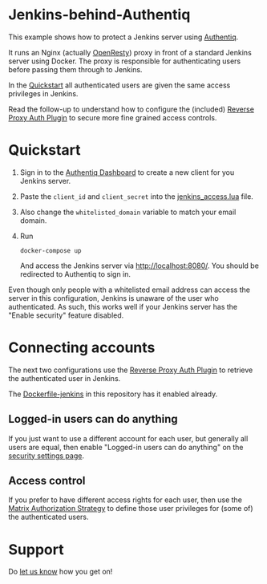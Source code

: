 # Jenkins-behind-Authentiq 

This example shows how to protect a Jenkins server using [Authentiq](https://www.authentiq.com/?utm_source=github&utm_medium=readme&utm_campaign=authentiq-proxy-jenkins).

It runs an Nginx (actually [OpenResty](https://openresty.org/)) proxy in front of a standard Jenkins server using Docker. The proxy is responsible for authenticating users before passing them through to Jenkins.

In the [Quickstart](#quickstart) all authenticated users are given the same access privileges in Jenkins. 

Read the follow-up to understand how to configure the (included) [Reverse Proxy Auth Plugin](https://wiki.jenkins.io/display/JENKINS/Reverse+Proxy+Auth+Plugin) to secure more fine grained access controls.


# Quickstart

1. Sign in to the [Authentiq Dashboard](https://dashboard.authentiq.com/?utm_source=github&utm_medium=readme&utm_campaign=authentiq-proxy-jenkins) to create a new client for you Jenkins server.
1. Paste the `client_id` and `client_secret` into the [jenkins_access.lua](conf.d/jenkins_access.lua) file.
1. Also change the `whitelisted_domain` variable to match your email domain.
1. Run

       docker-compose up

   And access the Jenkins server via [http://localhost:8080/](http://localhost:8080/). You should be redirected to Authentiq to sign in.

Even though only people with a whitelisted email address can access the server in this configuration, Jenkins is unaware of the user who authenticated. As such, this works well if your Jenkins server has the "Enable security" feature disabled.
 
# Connecting accounts

The next two configurations use the [Reverse Proxy Auth Plugin](https://wiki.jenkins.io/display/JENKINS/Reverse+Proxy+Auth+Plugin) to retrieve the authenticated user in Jenkins.

The [Dockerfile-jenkins](Dockerfile-jenkins) in this repository has it enabled already. 

## Logged-in users can do anything

If you just want to use a different account for each user, but generally all users are equal, then enable "Logged-in users can do anything" on the [security settings page](http://localhost:8080/configureSecurity/).

 
## Access control

If you prefer to have different access rights for each user, then use the [Matrix Authorization Strategy](https://plugins.jenkins.io/matrix-auth) to define those user privileges for (some of) the authenticated users.

# Support

Do [let us know](mailto:support@authentiq.com) how you get on!
